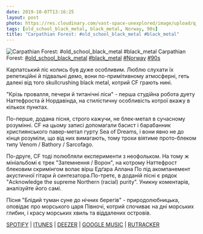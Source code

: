 ```yaml
---
date: 2019-10-07T13:16:25
layout: post
photo: https://res.cloudinary.com/vast-space-unexplored/image/upload/q_auto,dpr_auto,w_auto/photos/photo_755_07-10-2019_13-16-25.jpg
tags: [old_school_black_metal, black_metal, Norway, 90s]
title: "Carpathian Forest: #old_school_black_metal #black_metal"
---
```

![Carpathian Forest: #old_school_black_metal #black_metal](https://res.cloudinary.com/vast-space-unexplored/image/upload/q_auto,dpr_auto,w_auto/photos/photo_755_07-10-2019_13-16-25.jpg)
Carpathian Forest: [#old_school_black_metal](/tags/#old_school_black_metal) [#black_metal](/tags/#black_metal) [#Norway](/tags/#Norway) [#90s](/tags/#90s)

Карпатський ліс колись був дуже особливим. Люблю слухати їх репетиційні й підвальні демо, вони по-примітивному атмосферні, геть далекі від того skullcrushing black metal, котрий CF грають нині.

&quot;Крізь провалля, печери й титанічні ліси&quot; - перша студійна робота дуету Наттефроста й Нордавінда, на стилістичну особливість котрої вкажу в кількох пунктах.

По-перше, додана пісня, строго кажучи, не блек-метал в сучасному розумінні. CF на цьому записі допомагали басист і барабанник християнського павер-метал гурту Sea of Dreams, і вони явно не до кінця розуміли, що від них вимагають, тому трохи віятиме прото-блеком типу Venom / Bathory / Sarcofago.

По-друге, CF тоді полюбляли експерименти з неофольком. На тому ж мініальбомі є трек &quot;Затемнення / Ворон&quot;, на котрому Наттефрост блековим скримінгом волає вірш Едґара Аллана По під акомпанемент акустичної гітари й синтезатора.По-третє, в доданій пісні є рядок &quot;Acknowledge the supreme Northern (racial) purity&quot;. Уникну коментарів, аналізуйте його самі.

Пісня &quot;Блідий туман суне до нічних берегів&quot; - природолюбницька, оповідає про морського царя Півночі, котрий спочиває на дні морських глибин, і красу морських хвиль та віддалених островів.

[SPOTIFY](https://open.spotify.com/album/6wW5MkAhpOr0QRtznvqqPH) \| [ITUNES](https://music.apple.com/us/album/through-chasm-caves-and-titan-woods/274324299) \| [DEEZER](https://www.deezer.com/album/145759?utm_source=deezer&amp;utm_content=album-145759&amp;utm_term=1601611822_1570443255&amp;utm_medium=web) \| [GOOGLE MUSIC](https://play.google.com/music/m/Bk5zg5c5v336rluhnamrk4xalee?t=Rehearsal_Outtake_-_Carpathian_Forest) \| [RUTRACKER](https://rutracker.org/forum/viewtopic.php?t=3250457)